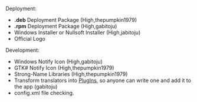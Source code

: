 Deployment:
  * **.deb** Deployment Package (High,thepumpkin1979)
  * **.rpm** Deployment Package (High,gabitoju)
  * Windows Installer or Nullsoft Installer (High,jabitoju)
  * Official Logo

Development:
  * Windows Notify Icon (High,gabitoju)
  * GTK# Notify Icon (High,thepumpkin1979)
  * Strong-Name Libraries (High,thepumpkin1979)
  * Transform translators into [PlugIns](PlugIns.md), so anyone can write one and add it to the app (gabitoju)
  * config.xml file checking.